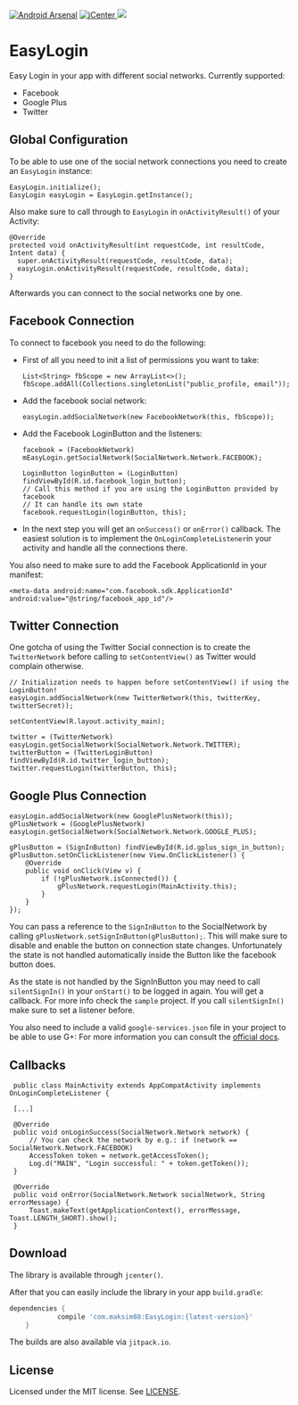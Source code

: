 [![Android Arsenal](https://img.shields.io/badge/Android%20Arsenal-EasyLogin-brightgreen.svg?style=flat)](https://android-arsenal.com/details/1/5423)
[![jCenter](https://api.bintray.com/packages/maksim88/EasyLogin/EasyLogin/images/download.svg) ](https://bintray.com/maksim88/EasyLogin/EasyLogin/_latestVersion)
[![](https://jitpack.io/v/maksim88/EasyLogin.svg)](https://jitpack.io/#maksim88/EasyLogin)

EasyLogin
============
Easy Login in your app with different social networks.
Currently supported:
- Facebook
- Google Plus
- Twitter


Global Configuration
--------
To be able to use one of the social network connections you need to create an `EasyLogin` instance:
```
EasyLogin.initialize();
EasyLogin easyLogin = EasyLogin.getInstance();
```

Also make sure to call through to `EasyLogin` in  `onActivityResult()` of your Activity:
```
@Override
protected void onActivityResult(int requestCode, int resultCode, Intent data) {
  super.onActivityResult(requestCode, resultCode, data);
  easyLogin.onActivityResult(requestCode, resultCode, data);
}
```

Afterwards you can connect to the social networks one by one.

Facebook Connection
--------

To connect to facebook you need to do the following:
- First of all you need to init a list of permissions you want to take:
    ```
    List<String> fbScope = new ArrayList<>();
    fbScope.addAll(Collections.singletonList("public_profile, email"));
    ```
- Add the facebook social network:
    ```
    easyLogin.addSocialNetwork(new FacebookNetwork(this, fbScope));
    ```
- Add the Facebook LoginButton and the listeners:
     ```
    facebook = (FacebookNetwork) mEasyLogin.getSocialNetwork(SocialNetwork.Network.FACEBOOK);
    
    LoginButton loginButton = (LoginButton) findViewById(R.id.facebook_login_button);
    // Call this method if you are using the LoginButton provided by facebook
    // It can handle its own state
    facebook.requestLogin(loginButton, this);
     ```
- In the next step you will get an  `onSuccess()` or  `onError()` callback. The easiest solution is to implement the `OnLoginCompleteListener`in your activity and handle all the connections there.

You also need to make sure to add the Facebook ApplicationId in your manifest:
```
<meta-data android:name="com.facebook.sdk.ApplicationId" android:value="@string/facebook_app_id"/>
```

Twitter Connection
--------

One gotcha of using the Twitter Social connection is to create the `TwitterNetwork` before calling to `setContentView()` as Twitter would complain otherwise.
```
// Initialization needs to happen before setContentView() if using the LoginButton!
easyLogin.addSocialNetwork(new TwitterNetwork(this, twitterKey, twitterSecret));

setContentView(R.layout.activity_main);

twitter = (TwitterNetwork) easyLogin.getSocialNetwork(SocialNetwork.Network.TWITTER);
twitterButton = (TwitterLoginButton) findViewById(R.id.twitter_login_button);
twitter.requestLogin(twitterButton, this);
```

Google Plus Connection
--------

```
easyLogin.addSocialNetwork(new GooglePlusNetwork(this));
gPlusNetwork = (GooglePlusNetwork) easyLogin.getSocialNetwork(SocialNetwork.Network.GOOGLE_PLUS);

gPlusButton = (SignInButton) findViewById(R.id.gplus_sign_in_button);
gPlusButton.setOnClickListener(new View.OnClickListener() {
    @Override
    public void onClick(View v) {
        if (!gPlusNetwork.isConnected()) {
            gPlusNetwork.requestLogin(MainActivity.this);
        }
    }
});
```

You can pass a reference to the `SignInButton` to the SocialNetwork by calling `gPlusNetwork.setSignInButton(gPlusButton);`. This will make sure to disable and enable the button on connection state changes. Unfortunately the state is not handled automatically inside the Button like the facebook button does. 

As the state is not handled by the SignInButton you may need to call `silentSignIn()` in your `onStart()` to be logged in again. You will get a callback. For more info check the `sample` project.
If you call `silentSignIn()` make sure to set a listener before.
 
 You also need to include a valid `google-services.json` file in your project to be able to use G+:
 For more information you can consult the [official docs](https://developers.google.com/identity/sign-in/android/start-integrating).
 
Callbacks
--------

```
 public class MainActivity extends AppCompatActivity implements OnLoginCompleteListener {
 
 [...]
 
 @Override
 public void onLoginSuccess(SocialNetwork.Network network) {
     // You can check the network by e.g.: if (network == SocialNetwork.Network.FACEBOOK) 
     AccessToken token = network.getAccessToken();
     Log.d("MAIN", "Login successful: " + token.getToken());
 }
 
 @Override
 public void onError(SocialNetwork.Network socialNetwork, String errorMessage) {
     Toast.makeText(getApplicationContext(), errorMessage, Toast.LENGTH_SHORT).show();
 }
```

Download
--------

The library is available through `jcenter()`.

After that you can easily include the library in your app `build.gradle`:

```groovy
dependencies {
	        compile 'com.maksim88:EasyLogin:{latest-version}'
	}
```

The builds are also available via `jitpack.io`.
        
License
--------
Licensed under the MIT license. See [LICENSE](LICENSE).

